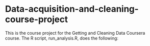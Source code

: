 # Data-acquisition-and-cleaning-course-project
This is the course project for the Getting and Cleaning Data Coursera course. The R script, run_analysis.R, does the following:

